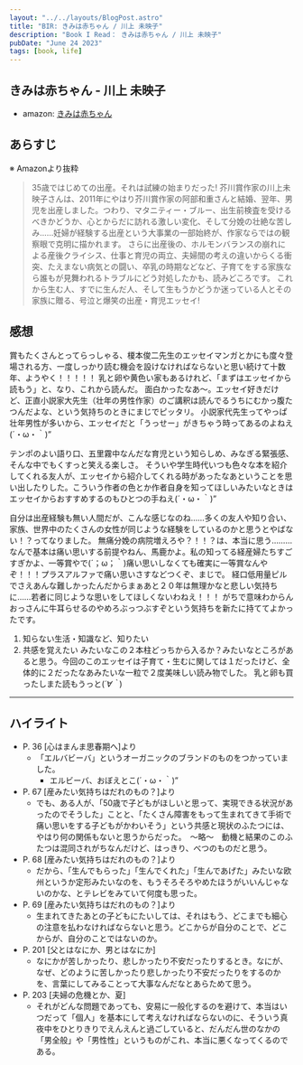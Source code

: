 ```yaml
---
layout: "../../layouts/BlogPost.astro"
title: "BIR: きみは赤ちゃん / 川上 未映子"
description: "Book I Read： きみは赤ちゃん / 川上 未映子"
pubDate: "June 24 2023"
tags: [book, life]
---
```


## きみは赤ちゃん - 川上 未映子

- amazon: [きみは赤ちゃん](https://www.amazon.co.jp/%E3%81%8D%E3%81%BF%E3%81%AF%E8%B5%A4%E3%81%A1%E3%82%83%E3%82%93-%E5%B7%9D%E4%B8%8A-%E6%9C%AA%E6%98%A0%E5%AD%90/dp/4163900705)

## あらすじ

※ Amazonより抜粋

> 35歳ではじめての出産。それは試練の始まりだった!
> 芥川賞作家の川上未映子さんは、2011年にやはり芥川賞作家の阿部和重さんと結婚、翌年、男児を出産しました。つわり、マタニティー・ブルー、出生前検査を受けるべきかどうか、心とからだに訪れる激しい変化、そして分娩の壮絶な苦しみ……妊婦が経験する出産という大事業の一部始終が、作家ならではの観察眼で克明に描かれます。
> さらに出産後の、ホルモンバランスの崩れによる産後クライシス、仕事と育児の両立、夫婦間の考えの違いからくる衝突、たえまない病気との闘い、卒乳の時期などなど、子育てをする家族なら誰もが見舞われるトラブルにどう対処したかも、読みどころです。
> これから生む人、すでに生んだ人、そして生もうかどうか迷っている人とその家族に贈る、号泣と爆笑の出産・育児エッセイ!

## 感想

賞もたくさんとってらっしゃる、榎本俊二先生のエッセイマンガとかにも度々登場される方、一度しっかり読む機会を設けなければならないと思い続けて十数年、ようやく！！！！！
乳と卵や黄色い家もあるけれど、「まずはエッセイから読もう」と、なり、これから読んだ。
面白かったなあ〜。エッセイ好きだけど、正直小説家大先生（壮年の男性作家）のご講釈は読んでるうちにむかっ腹たつんだよな、という気持ちのときにまじでピッタリ。
小説家代先生ってやっぱ壮年男性が多いから、エッセイだと「うっせー」がきちゃう時ってあるのよねえ(´・ω・｀)”

テンポのよい語り口、五里霧中なんだな育児という知らしめ、みなぎる緊張感、そんな中でもくすっと笑える楽しさ。
そういや学生時代いつも色々な本を紹介してくれる友人が、エッセイから紹介してくれる時があったなあということを思い出したりした。こういう作者の色とか作者自身を知ってほしいみたいなときはエッセイからおすすめするのもひとつの手ねえ(´・ω・｀)”

自分は出産経験も無い人間だが、こんな感じなのね……多くの友人や知り合い、家族、世界中のたくさんの女性が同じような経験をしているのかと思うとやばない！？ってなりました。
無痛分娩の病院増えろや？！！？は、本当に思う………なんで基本は痛い思いする前提やねん、馬鹿かよ。私の知ってる経産婦たちすごすぎかよ、一等賞やで(´；ω；｀)痛い思いしなくても確実に一等賞なんやぞ！！！プラスアルファで痛い思いさすなどつくぞ、まじで。
経口低用量ピルでさえあんな難しかったんだからまぁあと２０年は無理かなと悲しい気持ちに……若者に同じような思いをしてほしくないわねえ！！！
がちで意味わからんおっさんに牛耳らせるのやめろぶっつぶすぞという気持ちを新たに持ててよかったです。

1. 知らない生活・知識など、知りたい
2. 共感を覚えたい
みたいなこの２本柱どっちから入るか？みたいなところがあると思う。今回のこのエッセイは子育て・生むに関しては１だったけど、全体的に２だったなあみたいな一粒で２度美味しい読み物でした。
乳と卵も買ったしまた読もうっと(*´∀｀*)

---

## ハイライト

- P. 36 [心はまんま思春期へ]より
  - 「エルバビーバ」というオーガニックのブランドのものをつかっていました。
    - エルビーバ、おぼえとこ(´・ω・｀)”
- P. 67 [産みたい気持ちはだれのもの？]より
  - でも、ある人が、「50歳で子どもがほしいと思って、実現できる状況があったのでそうした」ことと、「たくさん障害をもって生まれてきて手術で痛い思いをする子どもがかわいそう」という共感と現状のふたつには、やはり何の関係もないと思うからだった。　〜略〜　動機と結果のこのふたつは混同されがちなんだけど、はっきり、べつのものだと思う。
- P. 68 [産みたい気持ちはだれのもの？]より
  - だから、「生んでもらった」「生んでくれた」「生んであげた」みたいな欧州というか定形みたいなのを、もうそろそろやめたほうがいいんじゃないのかな、とテレビをみていて何度も思った。
- P. 69  [産みたい気持ちはだれのもの？]より
  - 生まれてきたあとの子どもにたいしては、それはもう、どこまでも細心の注意を払わなければならないと思う。どこからが自分のことで、どこからが、自分のことではないのか。
- P. 201 [父とはなにか、男とはなにか]
  - なにかが苦しかったり、悲しかったり不安だったりするとき。なにが、なぜ、どのように苦しかったり悲しかったり不安だったりをするのかを、言葉にしてみることって大事なんだなとあらためて思う。
- P. 203 [夫婦の危機とか、夏]
  - それがどんな問題であっても、安易に一般化するのを避けて、本当はいつだって「個人」を基本にして考えなければならないのに、そういう真夜中をひとりきりでえんえんと過ごしていると、だんだん世のなかの「男全般」や「男性性」というものがこれ、本当に悪くなってくるのである。
